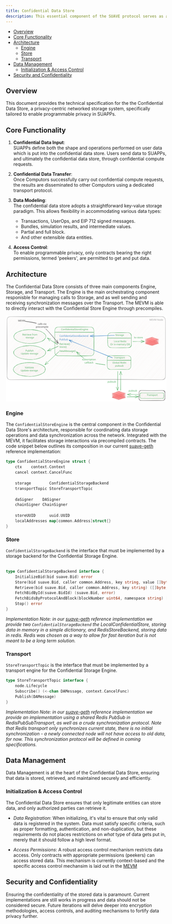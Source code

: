 ```yaml
---
title: Confidential Data Store
description: This essential component of the SUAVE protocol serves as a secure and privacy-focused storage system.
---
```


<!-- TOC -->

- [Overview](#overview)
- [Core Functionality](#core-functionality)
- [Architecture](#architecture)
    - [Engine](#engine)
    - [Store](#store)
    - [Transport](#transport)
- [Data Management](#data-management)
    - [Initialization & Access Control](#initialization--access-control)
- [Security and Confidentiality](#security-and-confidentiality)

<!-- /TOC -->

## Overview
This document provides the technical specification for the the Confidential Data Store, a privacy-centric networked storage system, specifically tailored to enable programmable privacy in SUAPPs. 

## Core Functionality

1. **Confidential Data Input**:  
   SUAPPs define both the shape and operations performed on user data which is put into the confidential data store. Users send data to SUAPPs, and ultimately the confidential data store, through confidential compute requests.

2. **Confidential Data Transfer**:  
   Once Computors successfully carry out confidential compute requests, the results are disseminated to other Computors using a dedicated transport protocol.

3. **Data Modeling**:  
   The confidential data store adopts a straightforward key-value storage paradigm. This allows flexibility in accommodating various data types:
   - Transactions, UserOps, and EIP 712 signed messages.
   - Bundles, simulation results, and intermediate values.
   - Partial and full block.
   - And other extensible data entities.

4. **Access Control**:  
   To enable programmable privacy, only contracts bearing the right permissions, termed 'peekers', are permitted to get and put data.


## Architecture

The Confidential Data Store consists of three main components Engine, Storage, and Transport. The Engine is the main orchestrating component responisble for managing calls to Storage, and as well sending and receiving synchronization messages over the Transport. The MEVM is able to directly interact with the Confidential Store Engine through precompiles.

![Confidential Data Store Diagram](/assets/rigil_confidential_data_store.svg)

### Engine

The `ConfidentialStoreEngine` is the central component in the Confidential Data Store's architecture, responsible for coordinating data storage operations and data synchronization across the network. Integrated with the MEVM, it facilitates storage interactions via precompiled contracts. The code snippet below outlines its composition in our current [suave-geth](https://github.com/flashbots/suave-geth/tree/main)  reference implementation:

```go
type ConfidentialStoreEngine struct {
	ctx    context.Context
	cancel context.CancelFunc

	storage        ConfidentialStorageBackend
	transportTopic StoreTransportTopic

	daSigner    DASigner
	chainSigner ChainSigner

	storeUUID      uuid.UUID
	localAddresses map[common.Address]struct{}
}
```

### Store
`ConfidentialStorageBackend` is the interface that must be implemented by a storage backend for the Confidential Storage Engine.

```go

type ConfidentialStorageBackend interface {
	InitializeBid(bid suave.Bid) error
	Store(bid suave.Bid, caller common.Address, key string, value []byte) (suave.Bid, error)
	Retrieve(bid suave.Bid, caller common.Address, key string) ([]byte, error)
	FetchBidById(suave.BidId) (suave.Bid, error)
	FetchBidsByProtocolAndBlock(blockNumber uint64, namespace string) []suave.Bid
	Stop() error
}
```

*Implementation Note: in our [suave-geth](https://github.com/flashbots/suave-geth/tree/main) reference implementation we provide two `ConfidentialStorageBackend` the LocalConfidentialStore, storing data in memory in a simple dictionary, and RedisStoreBackend, storing data in redis. Redis was chosen as a way to allow for fast iteration but is not meant to be a long term solution.*

### Transport

`StoreTransportTopic` is the interface that must be implemented by a transport engine for the Confidential Storage Engine.

```go
type StoreTransportTopic interface {
	node.Lifecycle
	Subscribe() (<-chan DAMessage, context.CancelFunc)
	Publish(DAMessage)
}
```

*Implementation Note: in our [suave-geth](https://github.com/flashbots/suave-geth/tree/main) reference implementation we provide an implementation using a shared Redis PubSub in RedisPubSubTransport, as well as a crude synchronization protocol. Note that Redis transport only synchronizes current state, there is no initial synchronization - a newly connected node will not have access to old data, for now. This synchronization protocol will be defined in coming specifications.*


## Data Management

Data Management is at the heart of the Confidential Data Store, ensuring that data is stored, retrieved, and maintained securely and efficiently.

### Initialization & Access Control

The Confidential Data Store ensures that only legitimate entities can store data, and only authorized parties can retrieve it.

- *Data Registration*: When initializing, it's vital to ensure that only valid data is registered in the system. Data must satisfy specific criteria, such as proper formatting, authentication, and non-duplication, but these requirements do not places restrictions on *what* type of data gets put in, merely that it should follow a high level format.

- *Access Permissions*: A robust access control mechanism restricts data access. Only contracts with appropriate permissions (peekers) can access stored data. This mechanism is currently context-based and the specific access control mechansim is laid out in the [MEVM](./mevm.md) 

## Security and Confidentiality

Ensuring the confidentiality of the stored data is paramount. Current implementations are still works in progress and data should not be considered secure. Future iterations will delve deeper into encryption methodologies, access controls, and auditing mechanisms to fortify data privacy further.











